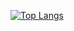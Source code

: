 [![Top Langs](https://github-readme-stats.vercel.app/api/top-langs/?username=nagchanallen)](https://github.com/anuraghazra/github-readme-stats)

<!--
**nagchanallen/nagchanallen** is a ✨ _special_ ✨ repository because its `README.md` (this file) appears on your GitHub profile.

Here are some ideas to get you started:

- 🔭 I’m currently working on ...
- 🌱 I’m currently learning ...
- 👯 I’m looking to collaborate on ...
- 🤔 I’m looking for help with ...
- 💬 Ask me about ...
- 📫 How to reach me: ...
- 😄 Pronouns: ...
- ⚡ Fun fact: ...
-->
